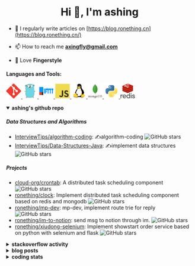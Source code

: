 <h1 align="center">Hi 👋, I'm ashing</h1>

- 📝 I regularly write articles on [https://blog.ronething.cn](https://blog.ronething.cn/)

- 📫 How to reach me **axingfly@gmail.com**

- 🎸 Love **Fingerstyle**

<h4 align="left">Languages and Tools:</h4>
<p align="left"> <a href="https://git-scm.com/" target="_blank" rel="noreferrer"> <img src="./icons/git-scm-icon.svg" alt="git" width="40" height="40"/> </a> <a href="https://golang.org" target="_blank" rel="noreferrer"> <img src="./icons/go-original.svg" alt="go" width="40" height="40"/> </a> <a href="https://ifttt.com/" target="_blank" rel="noreferrer"> <img src="./icons/ifttt-ar21.svg" alt="ifttt" width="40" height="40"/> </a> <a href="https://developer.mozilla.org/en-US/docs/Web/JavaScript" target="_blank" rel="noreferrer"> <img src="./icons/javascript-original.svg" alt="javascript" width="40" height="40"/> </a> <a href="https://www.linux.org/" target="_blank" rel="noreferrer"> <img src="./icons/linux-original.svg" alt="linux" width="40" height="40"/> </a> <a href="https://www.mongodb.com/" target="_blank" rel="noreferrer"> <img src="./icons/mongodb-original-wordmark.svg" alt="mongodb" width="40" height="40"/> </a> <a href="https://www.python.org" target="_blank" rel="noreferrer"> <img src="./icons/python-original.svg" alt="python" width="40" height="40"/> </a> <a href="https://redis.io" target="_blank" rel="noreferrer"> <img src="./icons/redis-original-wordmark.svg" alt="redis" width="40" height="40"/> </a>

<details open>
  <summary><b>ashing's github repo</b></summary>

##### Data Structures and Algorithms

- [InterviewTips/algorithm-coding](https://github.com/InterviewTips/algorithm-coding): ✍️algorithm-coding  ![GitHub stars](https://img.shields.io/github/stars/InterviewTips/algorithm-coding?style=flat-square)
- [InterviewTips/Data-Structures-Java](https://github.com/InterviewTips/Data-Structures-Java): ✍️implement data structures ![GitHub stars](https://img.shields.io/github/stars/InterviewTips/Data-Structures-Java?style=flat-square)

##### Projects

- [cloud-org/crontab](https://github.com/cloud-org/crontab): A distributed task scheduling component ![GitHub stars](https://img.shields.io/github/stars/cloud-org/crontab?style=flat-square)
- [ronething/clock](https://github.com/ronething/clock): Implement distributed task scheduling component based on redis and mongodb ![GitHub stars](https://img.shields.io/github/stars/ronething/clock?style=flat-square)
- [ronething/mp-dev](https://github.com/ronething/mp-dev): mp-dev, implement route trie for reply ![GitHub stars](https://img.shields.io/github/stars/ronething/mp-dev?style=flat-square)
- [ronething/im-to-notion](https://github.com/ronething/im-to-notion): send msg to notion through im. ![GitHub stars](https://img.shields.io/github/stars/ronething/im-to-notion?style=flat-square)
- [ronething/xiudong-selenium](https://github.com/ronething/xiudong-selenium): Implement showstart order service based on python with selenium and flask ![GitHub stars](https://img.shields.io/github/stars/ronething/xiudong-selenium?style=flat-square)

</details>

<details>
  <summary><b>stackoverflow activity</b></summary>
  <br/>

<!-- STACKOVERFLOW:START -->
- [Answer by ashing for Golang Logrus Enable Opentelemetry Trace ID and Span ID in all Application Logs](https://stackoverflow.com/questions/72812236/golang-logrus-enable-opentelemetry-trace-id-and-span-id-in-all-application-logs/72839497#72839497)
- [Answer by ashing for Docker: Go server does not respond](https://stackoverflow.com/questions/72783444/docker-go-server-does-not-respond/72783904#72783904)
- [Answer by ashing for Why does an array field in a Go struct default to null when inserted into mongoDB database?](https://stackoverflow.com/questions/72724175/why-does-an-array-field-in-a-go-struct-default-to-null-when-inserted-into-mongod/72781724#72781724)
- [Answer by ashing for Mongodb how to search by regex OR on many fields?](https://stackoverflow.com/questions/72780053/mongodb-how-to-search-by-regex-or-on-many-fields/72780187#72780187)
- [Answer by ashing for How to create a dictionary out of weird list format?](https://stackoverflow.com/questions/72779914/how-to-create-a-dictionary-out-of-weird-list-format/72779993#72779993)
<!-- STACKOVERFLOW:END -->
</details>

<details>
  <summary><b>blog posts</b></summary>
  <br/>

<!-- BLOG-POST-LIST:START -->
 - [Xiudong-Go Release](https://blog.ronething.cn/20230227-xiudong-go.html) - 2023-02-27T18:22:20Z
 - [GitHub Star Migration](https://blog.ronething.cn/20230223-star-migration.html) - 2023-02-23T20:29:22Z
 - [Build Apache APISIX From Source On M2 Pro](https://blog.ronething.cn/20230212-build-apisix-on-m2-pro.html) - 2023-02-12T15:50:19Z
 - [zhengzaitv-go release](https://blog.ronething.cn/20220629-zhengzaitv-go.html) - 2022-06-29T09:59:23Z
 - [go-zero gin jaeger trace](https://blog.ronething.cn/20220628-go-zero-trace-gin.html) - 2022-06-28T09:59:23Z<!-- BLOG-POST-LIST:END -->

</details>

  
<details>
  <summary><b>coding stats</b></summary>
  <br/>

<!--START_SECTION:waka-->
**🐱 My GitHub Data** 

> 🏆 293 Contributions in the Year 2025
 > 
> 📦 786.3 kB Used in GitHub's Storage 
 > 
> 📜 72 Public Repositories 
 > 
**I'm an Early 🐤** 

```text
🌞 Morning    50 commits     ███░░░░░░░░░░░░░░░░░░░░░░   13.4% 
🌆 Daytime    138 commits    █████████░░░░░░░░░░░░░░░░   37.0% 
🌃 Evening    129 commits    ████████░░░░░░░░░░░░░░░░░   34.58% 
🌙 Night      56 commits     ███░░░░░░░░░░░░░░░░░░░░░░   15.01%
```
📅 **I'm Most Productive on Saturday** 

```text
Monday       35 commits     ██░░░░░░░░░░░░░░░░░░░░░░░   9.38% 
Tuesday      35 commits     ██░░░░░░░░░░░░░░░░░░░░░░░   9.38% 
Wednesday    51 commits     ███░░░░░░░░░░░░░░░░░░░░░░   13.67% 
Thursday     41 commits     ██░░░░░░░░░░░░░░░░░░░░░░░   10.99% 
Friday       49 commits     ███░░░░░░░░░░░░░░░░░░░░░░   13.14% 
Saturday     101 commits    ██████░░░░░░░░░░░░░░░░░░░   27.08% 
Sunday       61 commits     ████░░░░░░░░░░░░░░░░░░░░░   16.35%
```


📊 **This Week I Spent My Time On** 

```text
⌚︎ Time Zone: Asia/Shanghai

💬 Programming Languages: 
TypeScript               5 hrs 38 mins       █████░░░░░░░░░░░░░░░░░░░░   19.5% 
Go                       4 hrs 42 mins       ████░░░░░░░░░░░░░░░░░░░░░   16.27% 
YAML                     4 hrs 4 mins        ███░░░░░░░░░░░░░░░░░░░░░░   14.08% 
Perl                     3 hrs 29 mins       ███░░░░░░░░░░░░░░░░░░░░░░   12.05% 
JSON                     1 hr 57 mins        █░░░░░░░░░░░░░░░░░░░░░░░░   6.75%

🔥 Editors: 
Cursor                   27 hrs 49 mins      ████████████████████████░   96.11% 
Neovim                   57 mins             ░░░░░░░░░░░░░░░░░░░░░░░░░   3.33% 
VS Code                  7 mins              ░░░░░░░░░░░░░░░░░░░░░░░░░   0.44% 
IntelliJ IDEA            1 min               ░░░░░░░░░░░░░░░░░░░░░░░░░   0.11%

💻 Operating System: 
Mac                      28 hrs 57 mins      █████████████████████████   100.0%
```

**I Mostly Code in Go** 

```text
Go                       39 repos            ███████████░░░░░░░░░░░░░░   43.82% 
Python                   13 repos            ███░░░░░░░░░░░░░░░░░░░░░░   14.61% 
JavaScript               9 repos             ██░░░░░░░░░░░░░░░░░░░░░░░   10.11% 
TypeScript               9 repos             ██░░░░░░░░░░░░░░░░░░░░░░░   10.11% 
HTML                     4 repos             █░░░░░░░░░░░░░░░░░░░░░░░░   4.49%
```



 Last Updated on 07/03/2025 10:08:10 UTC+08:00
<!--END_SECTION:waka-->

</details>
